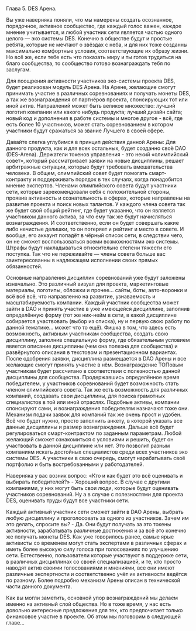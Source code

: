 Глава 5. DES Арена.

Вы уже наверняка поняли, что мы намерены создать осознанное, порядочное, активное сообщество, где каждый голос важен, каждое мнение учитывается, и любой участник сети является частью одного целого — эко системы DES. Конечно в обществе будут и простые ребята, которые не мечтают о звёздах с неба, и для них тоже созданны максимально комфортные условия, соответствующие их образу жизни. Но всё же, если тебе есть что показать миру и ты готов трудиться на благо сообщества, то сообщество готово вознаграждать тебя по заслугам.

Для поощрения активности участников эко-системы проекта DES, будет реализован модуль DES Арена. На Арене, желающие смогут принимать участие в различных соревнованиях и получать монеты DES, а так же вознаграждения от партнёров проекта, спонсирующих тот или иной актив.
Направлений может быть великое множество: лучший логотип компании или какого нибудь продукта; лучший дизайн сайта; новый код и дополнения в работе системы и многое другое - всё, где есть более 10 участников, может стать соревнованием в котором участники будут сражаться за звание Лучшего в своей сфере. 

Давайте слегка углубимся в принцип действия данной Арены:
Для данного продукта, как и для всех остальных, будет созданно своё DAO (DES-Arena). Держатели токенов управления - это некий «олимпийский совет», который рассматривает заявки на новые дисциплины, решает арбитражные ситуации, которые будут требовать вмешательства человека. В общем, олимпийский совет будет помогать смарт-контракту и поддерживать порядок в тех случаях, когда понадобится мнение экспертов. Членами олимпийского совета будут участники сети, которые зарекомендовали себя с положительной стороны, проявив активность и сознательность в сферах, которые направлены на развитие проекта и поиск новых талантов. У каждого члена совета так же будет свой общий рейтинг, где будет указанно, что он является участником данного актива, за что ему так же будут начисляться вознаграждения. И соответственно, если он будет совершать какие либо нечистые делишки, то он потеряет и рейтинг и место в совете. И вообще, его аккаунт попадёт в чёрный список сети, в следствии чего, он не сможет воспользоваться всеми возможностями эко системы. Штрафы будут накладываться относительно степени тяжести его поступка. Так что не переживайте — члены совета больше вас заинтересованны в надлежащем исполнении своих прямых обязанностей. 

Основные направления дисциплин соревнований уже будут заложены изначально. Это различный визуал для проекта, маркетинговые материалы, логотипы, обложки и прочее… сайты, боты, авто-воронки и всё всё всё, что направленно на развитие, узнаваемость и масштабируемость компании.
Каждый участник сообщества может зайти в DAO и принять участие в уже имеющейся дисциплине, заполнив определённую форму (тот же ник-нейм в сети, в какой дисциплине собирается участвовать (выбор из списка), ну и первую свою работу по данной тематике... может что то ещё).
Фишка в том, что здесь есть возможность, активным участникам сообщества, создать свою дисциплину, заполнив специальную форму, где обязательным условием явяется описание дисциплины (чем она полезна для сообщества) и развёрнутого описания в текстовом и презентационном вариантах.
После одобрения заявки, дисциплина размещается в DAO Арены и все желающие смогут принять участие в нём. Вознаграждение ТОПовым участникам будет рассчитано в соответствии с полезностью данной дисциплины для сообщества. Продержавшись определённое время победителем, у участников соревнований будет возможность стать членом олимпийского совета.
Так же есть возможность для различных компаний, создавать свои дисциплины, для поиска грамотных специалистов в той или иной отраслях. Подобные активы, компании спонсируют сами, и вознаграждения победителям назначают тоже они. Механизм подачи заявок для компаний так же очень прост и удобен. Всё что будет нужно, просто заполнить анкету, в которой указать все данные дисциплины и размер вознаграждения. Дальше всё будет регулироваться смарт-контрактом по заданным параметрам. Любой желающий сможет ознакомиться с условиями и решить, будет он участвовать в данной дисциплине или нет.
Это позволит разным компаниям искать достойных специалистов среди всех участников эко системы DES. А участники в свою очередь, смогут нарабатывать своё портфолио и быть востребованными у работодателей.

Наверняка у вас возник вопрос: «Кто и как будет это всё оценивать и выбирать победителей?» - Хороший вопрос.
В случае с другими компаниями, у них могут быть свои люди, которые будут оценивать участников соревнований.
Ну а в случае с полезностями для проекта DES, оценивать труды будут все участники сети.

Каждый активный участник сети сможет зайти в DAO Арены, выбрать любую дисциплину и проголосовать за одного из участников. Зачем им это делать, спросите вы? - Да. Они будут получать за это токены активности, зарабатывать различные достижения и за всё это конечно же получать монеты DES. Как уже говорилось ранее, самые ярые активисты со временем могут стать экспертами в различных сферах и иметь более высокую силу голоса при голосованиях по улучшению сети. 
Естественно, пользователи которые участвуют в поддержке сети, в различных дисциплинах со своей специализацией, и те, кто просто наводят актив своими голосованиями и мнениями, все они имеют различные экспертности и соответственно учёт их активности ведётся по разному. Более подробно механизм Арены описан в технической части данного документа.

Как вы могли заметить, основной упор вознаграждений мы делаем именно на активный слой общества. Но в тоже время, у нас есть довольно интересные предложения для тех, кто предпочитает только финансовое участие в проекте. Об этом мы поговорим в следующей главе...
